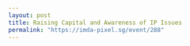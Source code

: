 ```yaml
---
layout: post
title: Raising Capital and Awareness of IP Issues
permalink: "https://imda-pixel.sg/event/288"
---
```

